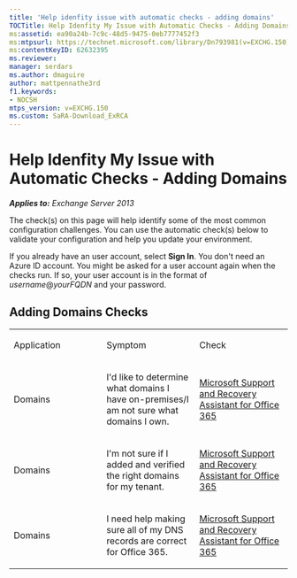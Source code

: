 ```yaml
---
title: 'Help idenfity issue with automatic checks - adding domains'
TOCTitle: Help Idenfity My Issue with Automatic Checks - Adding Domains
ms:assetid: ea90a24b-7c9c-48d5-9475-0eb7777452f3
ms:mtpsurl: https://technet.microsoft.com/library/Dn793981(v=EXCHG.150)
ms:contentKeyID: 62632395
ms.reviewer: 
manager: serdars
ms.author: dmaguire
author: mattpennathe3rd
f1.keywords:
- NOCSH
mtps_version: v=EXCHG.150
ms.custom: SaRA-Download_ExRCA
---
```


# Help Idenfity My Issue with Automatic Checks - Adding Domains

_**Applies to:** Exchange Server 2013_

The check(s) on this page will help identify some of the most common configuration challenges. You can use the automatic check(s) below to validate your configuration and help you update your environment.

If you already have an user account, select **Sign In**. You don't need an Azure ID account. You might be asked for a user account again when the checks run. If so, your user account is in the format of *username*\@*yourFQDN* and your password.

## Adding Domains Checks

<table>
<colgroup>
<col style="width: 33%" />
<col style="width: 33%" />
<col style="width: 33%" />
</colgroup>
<tbody>
<tr class="odd">
<td><p>Application</p></td>
<td><p>Symptom</p></td>
<td><p>Check</p></td>
</tr>
<tr class="even">
<td><p>Domains</p></td>
<td><p>I'd like to determine what domains I have on-premises/I am not sure what domains I own.</p></td>
<td><p><a href="https://aka.ms/SaRA-Download_ExRCA">Microsoft Support and Recovery Assistant for Office 365</a></p></td>
</tr>
<tr class="odd">
<td><p>Domains</p></td>
<td><p>I'm not sure if I added and verified the right domains for my tenant.</p></td>
<td><p><a href="https://aka.ms/SaRA-Download_ExRCA">Microsoft Support and Recovery Assistant for Office 365</a></p></td>
</tr>
<tr class="even">
<td><p>Domains</p></td>
<td><p>I need help making sure all of my DNS records are correct for Office 365.</p></td>
<td><p><a href="https://aka.ms/SaRA-Download_ExRCA">Microsoft Support and Recovery Assistant for Office 365</a></p></li>
</ol></td>
</tr>
</tbody>
</table>
